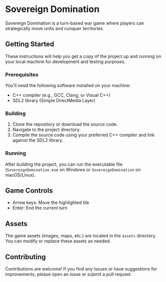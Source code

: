 # Sovereign Domination

Sovereign Domination is a turn-based war game where players can strategically move units and conquer territories.

## Getting Started

These instructions will help you get a copy of the project up and running on your local machine for development and testing purposes.

### Prerequisites

You'll need the following software installed on your machine:

- C++ compiler (e.g., GCC, Clang, or Visual C++)
- SDL2 library (Simple DirectMedia Layer)

### Building

1. Clone the repository or download the source code.
2. Navigate to the project directory.
3. Compile the source code using your preferred C++ compiler and link against the SDL2 library.
### Running

After building the project, you can run the executable file (`SovereignDomination.exe` on Windows or `SovereignDomination` on macOS/Linux).

## Game Controls

- Arrow keys: Move the highlighted tile
- Enter: End the current turn

## Assets

The game assets (images, maps, etc.) are located in the `assets` directory. You can modify or replace these assets as needed.

## Contributing

Contributions are welcome! If you find any issues or have suggestions for improvements, please open an issue or submit a pull request.

